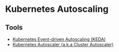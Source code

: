 # Kubernetes Autoscaling

<!--
https://github.com/infracloudio/kubernetes-autoscaling
https://artifacthub.io/packages/helm/cluster-autoscaler/cluster-autoscaler
-->

## Tools

- [Kubernetes Event-driven Autoscaling (KEDA)](/keda/README.md)
- [Kubernetes Autoscaler (a.k.a Cluster Autoscaler)](/kubernetes/kubernetes-autoscaler.md)

<!--
https://github.com/atlassian/escalator
-->
